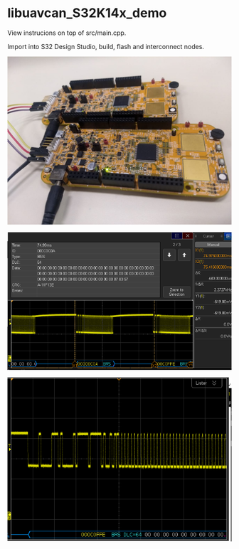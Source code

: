 # libuavcan_S32K14x_demo

View instrucions on top of src/main.cpp.

Import into S32 Design Studio, build, flash and interconnect nodes.

![alt text](Node_interconnection.jpg)

![alt text](CANFD_oscilloscope.png)

![alt text](CANFD_oscilloscope1.png)
